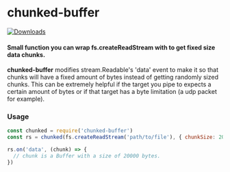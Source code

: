 # chunked-buffer
[![Downloads](https://img.shields.io/npm/dt/chunked-buffer.svg)]()

#### Small function you can wrap fs.createReadStream with to get fixed size data chunks.

**chunked-buffer** modifies stream.Readable's 'data' event to make it so that chunks will have a fixed amount of bytes instead of getting randomly sized chunks. This can be extremely helpful if the target you pipe to expects a certain amount of bytes or if that target has a byte limitation (a udp packet for example).


### Usage
```javascript
const chunked = require('chunked-buffer')
const rs = chunked(fs.createReadStream('path/to/file'), { chunkSize: 20000 })

rs.on('data', (chunk) => {
  // chunk is a Buffer with a size of 20000 bytes.
})
```